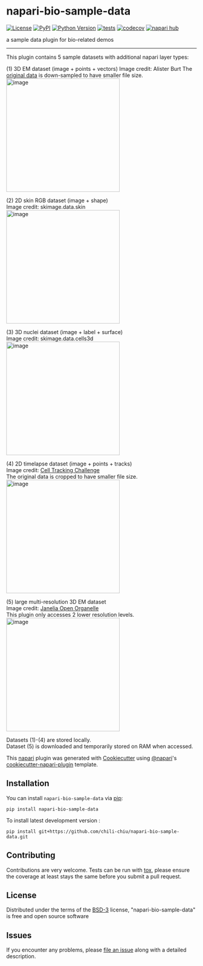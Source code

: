 # napari-bio-sample-data

[![License](https://img.shields.io/pypi/l/napari-bio-sample-data.svg?color=green)](https://github.com/chili-chiu/napari-bio-sample-data/raw/main/LICENSE)
[![PyPI](https://img.shields.io/pypi/v/napari-bio-sample-data.svg?color=green)](https://pypi.org/project/napari-bio-sample-data)
[![Python Version](https://img.shields.io/pypi/pyversions/napari-bio-sample-data.svg?color=green)](https://python.org)
[![tests](https://github.com/chili-chiu/napari-bio-sample-data/workflows/tests/badge.svg)](https://github.com/chili-chiu/napari-bio-sample-data/actions)
[![codecov](https://codecov.io/gh/chili-chiu/napari-bio-sample-data/branch/main/graph/badge.svg)](https://codecov.io/gh/chili-chiu/napari-bio-sample-data)
[![napari hub](https://img.shields.io/endpoint?url=https://api.napari-hub.org/shields/napari-bio-sample-data)](https://napari-hub.org/plugins/napari-bio-sample-data)

a sample data plugin for bio-related demos

----------------------------------
This plugin contains 5 sample datasets with additional napari layer types:

(1) 3D EM dataset (image + points + vectors)
Image credit: Alister Burt
The [original data](https://github.com/alisterburt/napari-cryo-et-demo) is down-sampled to have smaller file size.
<img width="300" alt="image" src="https://user-images.githubusercontent.com/89602983/178569428-7daa2eb8-a3ff-4c0e-8e5f-4f615a55684f.png">

(2) 2D skin RGB dataset (image + shape)  
Image credit: skimage.data.skin  
<img width="300" alt="image" src="https://user-images.githubusercontent.com/89602983/178569580-bf77e55c-71cc-4883-9fe5-ed94e05f2a29.png">
  
(3) 3D nuclei dataset (image + label + surface)  
Image credit: skimage.data.cells3d  
<img width="300" alt="image" src="https://user-images.githubusercontent.com/89602983/178569701-7c9b1cc3-c1c3-4e54-8ca0-fb2b530f858e.png">

(4) 2D timelapse dataset (image + points + tracks)  
Image credit: [Cell Tracking Challenge](http://celltrackingchallenge.net/2d-datasets/)  
The original data is cropped to have smaller file size.  
<img width="300" alt="image" src="https://user-images.githubusercontent.com/89602983/178569846-b995d1cb-c1ec-4363-ba1a-71243ffea4e0.png">

(5) large multi-resolution 3D EM dataset  
Image credit: [Janelia Open Organelle](https://openorganelle.janelia.org/datasets/jrc_hela-1)   
This plugin only accesses 2 lower resolution levels.  
<img width="300" alt="image" src="https://user-images.githubusercontent.com/89602983/178570136-6f59ba3c-d687-446c-9f5e-1df567a62948.png">

Datasets (1)-(4) are stored locally.   
Dataset (5) is downloaded and temporarily stored on RAM when accessed.    

This [napari] plugin was generated with [Cookiecutter] using [@napari]'s [cookiecutter-napari-plugin] template.

<!--
Don't miss the full getting started guide to set up your new package:
https://github.com/napari/cookiecutter-napari-plugin#getting-started

and review the napari docs for plugin developers:
https://napari.org/plugins/index.html
-->

## Installation

You can install `napari-bio-sample-data` via [pip]:

    pip install napari-bio-sample-data



To install latest development version :

    pip install git+https://github.com/chili-chiu/napari-bio-sample-data.git


## Contributing

Contributions are very welcome. Tests can be run with [tox], please ensure
the coverage at least stays the same before you submit a pull request.

## License

Distributed under the terms of the [BSD-3] license,
"napari-bio-sample-data" is free and open source software

## Issues

If you encounter any problems, please [file an issue] along with a detailed description.

[napari]: https://github.com/napari/napari
[Cookiecutter]: https://github.com/audreyr/cookiecutter
[@napari]: https://github.com/napari
[MIT]: http://opensource.org/licenses/MIT
[BSD-3]: http://opensource.org/licenses/BSD-3-Clause
[GNU GPL v3.0]: http://www.gnu.org/licenses/gpl-3.0.txt
[GNU LGPL v3.0]: http://www.gnu.org/licenses/lgpl-3.0.txt
[Apache Software License 2.0]: http://www.apache.org/licenses/LICENSE-2.0
[Mozilla Public License 2.0]: https://www.mozilla.org/media/MPL/2.0/index.txt
[cookiecutter-napari-plugin]: https://github.com/napari/cookiecutter-napari-plugin

[file an issue]: https://github.com/chili-chiu/napari-bio-sample-data/issues

[napari]: https://github.com/napari/napari
[tox]: https://tox.readthedocs.io/en/latest/
[pip]: https://pypi.org/project/pip/
[PyPI]: https://pypi.org/
